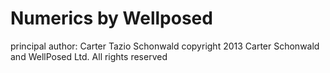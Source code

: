
# Numerics by Wellposed
principal author: Carter Tazio Schonwald
copyright 2013 Carter Schonwald and WellPosed Ltd. All rights reserved






